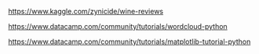 https://www.kaggle.com/zynicide/wine-reviews

https://www.datacamp.com/community/tutorials/wordcloud-python

https://www.datacamp.com/community/tutorials/matplotlib-tutorial-python